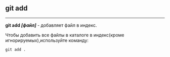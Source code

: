 ## git add

---

**git add *[файл]*** - добавляет файл в индекс.

Чтобы добавить все файлы в каталоге в индекс(кроме игнорируемых),используйте команду:

```bash=
git add .
```